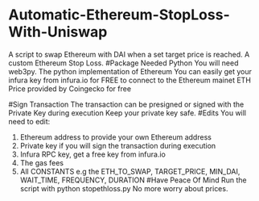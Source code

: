 # Automatic-Ethereum-StopLoss-With-Uniswap
A script to swap Ethereum with DAI when a set target price is reached. A custom Ethereum Stop Loss.
#Package Needed
Python
You will need web3py. The python implementation of Ethereum
You can easily get your infura key from infura.io for FREE to connect to the Ethereum mainet
ETH Price provided by Coingecko for free

#Sign Transaction
The transaction can be presigned or signed with the Private Key during execution
Keep your private key safe.
#Edits
You will need to edit:
1. Ethereum address to provide your own Ethereum address
2. Private key if you will sign the transaction during execution
3. Infura RPC key, get a free key from infura.io
4. The gas fees
5. All CONSTANTS e.g the ETH_TO_SWAP, TARGET_PRICE, MIN_DAI, WAIT_TIME, FREQUENCY, DURATION
#Have Peace Of Mind
Run the script with python stopethloss.py
No more worry about prices.
